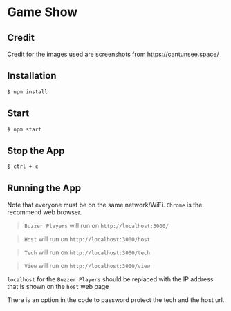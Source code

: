 # Game Show

## Credit

Credit for the images used are screenshots from https://cantunsee.space/

## Installation

```sh
$ npm install
```

## Start

```sh
$ npm start
```

## Stop the App
```sh
$ ctrl + c
```

## Running the App

 Note that everyone must be on the same network/WiFi. `Chrome` is the recommend web browser.

> `Buzzer Players` will run on `http://localhost:3000/` 

> `Host` will run on `http://localhost:3000/host`

> `Tech` will run on `http://localhost:3000/tech`

> `View` will run on `http://localhost:3000/view`

`localhost` for the `Buzzer Players` should be replaced with the IP address that is shown on the `host` web page

There is an option in the code to password protect the tech and the host url.
